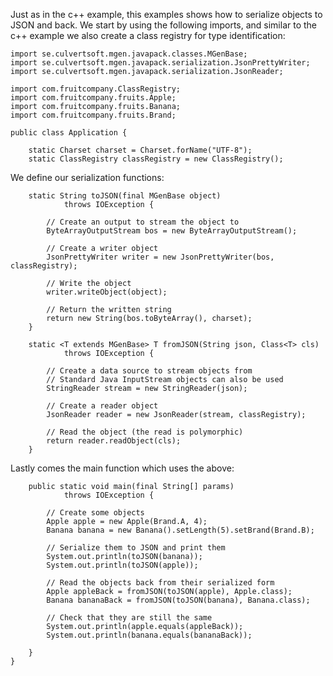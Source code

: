 ---
---

Just as in the c++ example, this examples shows how to serialize objects to JSON and back. We start by using the following imports, and similar to the c++ example we also create a class registry for type identification:

    import se.culvertsoft.mgen.javapack.classes.MGenBase;
    import se.culvertsoft.mgen.javapack.serialization.JsonPrettyWriter;
    import se.culvertsoft.mgen.javapack.serialization.JsonReader;

    import com.fruitcompany.ClassRegistry;
    import com.fruitcompany.fruits.Apple;
    import com.fruitcompany.fruits.Banana;
    import com.fruitcompany.fruits.Brand;

    public class Application {

        static Charset charset = Charset.forName("UTF-8");
        static ClassRegistry classRegistry = new ClassRegistry();


We define our serialization functions:

        static String toJSON(final MGenBase object) 
                throws IOException {

            // Create an output to stream the object to
            ByteArrayOutputStream bos = new ByteArrayOutputStream();

            // Create a writer object
            JsonPrettyWriter writer = new JsonPrettyWriter(bos, classRegistry);

            // Write the object
            writer.writeObject(object);

            // Return the written string
            return new String(bos.toByteArray(), charset);
        }

        static <T extends MGenBase> T fromJSON(String json, Class<T> cls)
                throws IOException {

            // Create a data source to stream objects from
            // Standard Java InputStream objects can also be used
            StringReader stream = new StringReader(json);

            // Create a reader object
            JsonReader reader = new JsonReader(stream, classRegistry);

            // Read the object (the read is polymorphic)
            return reader.readObject(cls);
        }


Lastly comes the main function which uses the above:

        public static void main(final String[] params) 
                throws IOException {

            // Create some objects
            Apple apple = new Apple(Brand.A, 4);
            Banana banana = new Banana().setLength(5).setBrand(Brand.B);

            // Serialize them to JSON and print them
            System.out.println(toJSON(banana));
            System.out.println(toJSON(apple));

            // Read the objects back from their serialized form
            Apple appleBack = fromJSON(toJSON(apple), Apple.class);
            Banana bananaBack = fromJSON(toJSON(banana), Banana.class);

            // Check that they are still the same
            System.out.println(apple.equals(appleBack));
            System.out.println(banana.equals(bananaBack));

        }
    }
